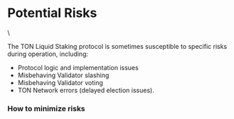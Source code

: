 # Potential Risks

\


The TON Liquid Staking protocol is sometimes susceptible to specific risks during operation, including:

* Protocol logic and implementation issues
* Misbehaving Validator slashing
* Misbehaving Validator voting
* TON Network errors (delayed election issues).

### How to minimize risks
